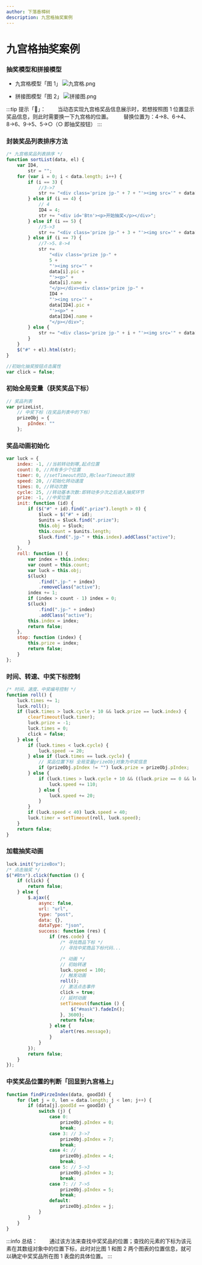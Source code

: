 ```yaml
---
author: 下落香樟树
description: 九宫格抽奖案例
---
```


# 九宫格抽奖案例

### 抽奖模型和拼接模型

-   九宫格模型「图 1」
    ![九宫格.png](./img/1-1.png)

-   拼接图模型「图 2」
    ![拼接图.png](./img/1-2.png)

:::tip 提示「📢」：
&emsp;&emsp;当动态实现九宫格奖品信息展示时，若想按照图 1 位置显示奖品信息，则此时需要换一下九宫格的位置。
&emsp;&emsp;替换位置为：4→8、6→4、8→6、9→5、5→○（○ 即抽奖按钮）
:::

### 封装奖品列表排序方法

```javascript title="代码示例"
/* 九宫格奖品列表排序 */
function sortList(data, el) {
	var ID4,
		str = "";
	for (var i = 0; i < data.length; i++) {
		if (i == 3) {
			//3->7
			str += "<div class='prize jp-" + 7 + "'><img src='" + data[i].pic + "'><p>" + data[i].name + "</p></div>";
		} else if (i == 4) {
			// 4
			ID4 = 4;
			str += "<div id='Btn'><p>开始抽奖</p></div>";
		} else if (i == 5) {
			//5->3
			str += "<div class='prize jp-" + 3 + "'><img src='" + data[i].pic + "'><p>" + data[i].name + "</p></div>";
		} else if (i == 7) {
			//7->5、8->4
			str +=
				"<div class='prize jp-" +
				5 +
				"'><img src='" +
				data[i].pic +
				"'><p>" +
				data[i].name +
				"</p></div><div class='prize jp-" +
				ID4 +
				"'><img src='" +
				data[ID4].pic +
				"'><p>" +
				data[ID4].name +
				"</p></div>";
		} else {
			str += "<div class='prize jp-" + i + "'><img src='" + data[i].pic + "'><p>" + data[i].name + "</p></div>";
		}
	}
	$("#" + el).html(str);
}

//初始化抽奖按钮点击属性
var click = false;
```

### 初始全局变量（获奖奖品下标）

```javascript title="代码示例"
// 奖品列表
var prizeList,
	// 中奖下标（在奖品列表中的下标）
	prizeObj = {
		pIndex: ""
	};
```

### 奖品动画初始化

```javascript title="代码示例"
var luck = {
	index: -1, //当前转动到哪,起点位置
	count: 0, //共有多少个位置
	timer: 0, //setTimeout的ID,用clearTimeout清除
	speed: 20, //初始化转动速度
	times: 0, //转动次数
	cycle: 25, //转动基本次数:即转动多少次之后进入抽奖环节
	prize: -1, //中奖位置
	init: function (id) {
		if ($("#" + id).find(".prize").length > 0) {
			$luck = $("#" + id);
			$units = $luck.find(".prize");
			this.obj = $luck;
			this.count = $units.length;
			$luck.find(".jp-" + this.index).addClass("active");
		}
	},
	roll: function () {
		var index = this.index;
		var count = this.count;
		var luck = this.obj;
		$(luck)
			.find(".jp-" + index)
			.removeClass("active");
		index += 1;
		if (index > count - 1) index = 0;
		$(luck)
			.find(".jp-" + index)
			.addClass("active");
		this.index = index;
		return false;
	},
	stop: function (index) {
		this.prize = index;
		return false;
	}
};
```

### 时间、转速、中奖下标控制

```javascript title="代码示例"
/* 时间、速度、中奖编号控制 */
function roll() {
	luck.times += 1;
	luck.roll();
	if (luck.times > luck.cycle + 10 && luck.prize == luck.index) {
		clearTimeout(luck.timer);
		luck.prize = -1;
		luck.times = 0;
		click = false;
	} else {
		if (luck.times < luck.cycle) {
			luck.speed -= 20;
		} else if (luck.times == luck.cycle) {
			// 奖品位置下标 全局变量prizeObj对象为中奖信息
			if (prizeObj.pIndex != "") luck.prize = prizeObj.pIndex;
		} else {
			if (luck.times > luck.cycle + 10 && ((luck.prize == 0 && luck.index == 7) || luck.prize == luck.index + 1)) {
				luck.speed += 110;
			} else {
				luck.speed += 20;
			}
		}
		if (luck.speed < 40) luck.speed = 40;
		luck.timer = setTimeout(roll, luck.speed);
	}
	return false;
}
```

### 加载抽奖动画

```javascript title="代码示例"
luck.init("prizeBox");
/* 点击抽奖 */
$("#Btn").click(function () {
	if (click) {
		return false;
	} else {
		$.ajax({
			async: false,
			url: "url",
			type: "post",
			data: {},
			dataType: "json",
			success: function (res) {
				if (res.code) {
					/* 寻找商品下标 */
					// 寻找中奖商品下标代码...

					/* 动画 */
					// 初始转速
					luck.speed = 100;
					// 触发动画
					roll();
					// 激活点击事件
					click = true;
					// 延时动画
					setTimeout(function () {
						$("#mask").fadeIn();
					}, 3600);
					return false;
				} else {
					alert(res.message);
				}
			}
		});
		return false;
	}
});
```

### 中奖奖品位置的判断「回显到九宫格上」

```javascript title="代码示例"
function findPirzeIndex(data, goodId) {
	for (let j = 0, len = data.length; j < len; j++) {
		if (data[j].goodId == goodId) {
			switch (j) {
				case 0:
					prizeObj.pIndex = 0;
					break;
				case 3: // 3->7
					prizeObj.pIndex = 7;
					break;
				case 4: //
					prizeObj.pIndex = 4;
					break;
				case 5: // 5->3
					prizeObj.pIndex = 3;
					break;
				case 7: // 7->5
					prizeObj.pIndex = 5;
					break;
				default:
					prizeObj.pIndex = j;
			}
		}
	}
}
```

:::info 总结：
&emsp;&emsp;通过该方法来查找中奖奖品的位置；查找的元素的下标为该元素在其数组对象中的位置下标，此时对比图 1 和图 2 两个图表的位置信息，就可以确定中奖奖品所在图 1 表盘的具体位置。
:::

